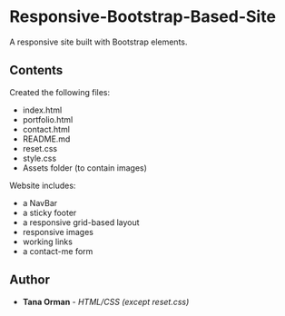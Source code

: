# Responsive-Bootstrap-Based-Site
A responsive site built with Bootstrap elements.

## Contents

Created the following files:
* index.html
* portfolio.html
* contact.html
* README.md
* reset.css
* style.css
* Assets folder (to contain images)

Website includes:
* a NavBar
* a sticky footer
* a responsive grid-based layout
* responsive images
* working links
* a contact-me form 

## Author

* **Tana Orman** - *HTML/CSS (except reset.css)*
